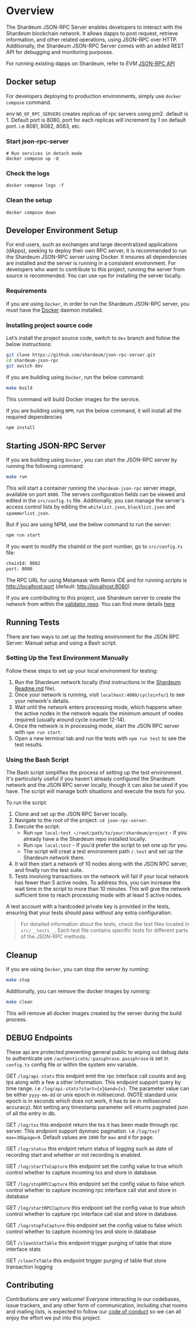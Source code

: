 # Overview

The Shardeum JSON-RPC Server enables developers to interact with the Shardeum blockchain network. It allows dapps to post request, retrieve information, and other related operations, using JSON-RPC over HTTP. Additionally, the Shardeum JSON-RPC Server comes with an added REST API for debugging and monitoring purposes.

For running existing dapps on Shardeum, refer to EVM [JSON-RPC API](https://ethereum.org/en/developers/docs/apis/json-rpc/)

## Docker setup

For developers deploying to production environments, simply use `docker compose` command.

env `NO_OF_RPC_SERVERS` creates replicas of rpc servers using pm2. default is 1. Default port is 8080, port for each replicas will increment by 1 on default port. i.e 8081, 8082, 8083, etc.

### Start json-rpc-server

```shell
# Run services in detach mode
docker compose up -d
```

### Check the logs

```shell
docker compose logs -f
```

### Clean the setup

```shell
docker compose down
```

## Developer Environment Setup

For end users, such as exchanges and large decentralized applications (dApps), seeking to deploy their own RPC server, it is recommended to run the Shardeum JSON-RPC server using Docker. It ensures all dependencies are installed and the server is running in a consistent environment. For developers who want to contribute to this project, running the server from source is recommended. You can use `npm` for installing the server locally.

### Requirements

If you are using `Docker`, in order to run the Shardeum JSON-RPC server, you must have the [Docker](https://docs.docker.com/get-docker/) daemon installed.

### Installing project source code

Let’s install the project source code, switch to `dev` branch and follow the below instructions:

```bash
git clone https://github.com/shardeum/json-rpc-server.git
cd shardeum-json-rpc
git switch dev
```

If you are building using `Docker`, run the below command:

```bash
make build
```

This command will build Docker images for the service.

If you are building using `NPM`, run the below command, it will install all the required dependencies

```bash
npm install
```

## Starting JSON-RPC Server

If you are building using `Docker`, you can start the JSON-RPC server by running the following command:

```bash
make run
```

This will start a container running the `shardeum-json-rpc` server image, available on port `8080`. The servers configuration fields can be viewed and edited in the `src/config.ts` file. Additionally, you can manage the server's access control lists by editing the `whitelist.json`, `blacklist.json` and `spammerlist.json`.

But if you are using NPM, use the below command to run the server:

```bash
npm run start
```

If you want to modify the chainId or the port number, go to `src/config.ts` file:

```bash
chainId: 8082
port: 8080
```

The RPC URL for using Metamask with Remix IDE and for running scripts is <http://localhost:port> (default: <http://localhost:8080>)

If you are contributing to this project, use Shardeum server to create the network from within the [validator repo](https://gitlab.com/shardus/archive/archive-server). You can find more details [here](https://github.com/shardeum/shardeum)

## Running Tests

There are two ways to set up the testing environment for the JSON RPC Server: Manual setup and using a Bash script.

### Setting Up the Test Environment Manually

Follow these steps to set up your local environment for testing:

1. Run the Shardeum network locally (find instructions in the [Shardeum Readme.md](https://github.com/shardeum/shardeum/blob/dev/README.md) file).
2. Once your network is running, visit `localhost:4000/cycleinfo/1` to see your network's details.
3. Wait until the network enters processing mode, which happens when the active nodes in the network equals the minimum amount of nodes required (usually around cycle counter 12-14).
4. Once the network is in processing mode, start the JSON RPC server with `npm run start`.
5. Open a new terminal tab and run the tests with `npm run test` to see the test results.

### Using the Bash Script

The Bash script simplifies the process of setting up the test environment. It's particularly useful if you haven't already configured the Shardeum network and the JSON RPC server locally, though it can also be used if you have. The script will manage both situations and execute the tests for you.

To run the script:

1. Clone and set up the JSON RPC Server locally.
2. Navigate to the root of the project: `cd json-rpc-server`.
3. Execute the script: 
    - Run `npm local:test ~/root/path/to/your/shardeum/project` - If you already have a the Shardeum repo installed locally.
    - Run `npm local:test` - If you'd prefer the script to set one up for you.
    - The script will creat a test environment path `/.test` and set up the Shardeum network there.
4. It will then start a network of 10 nodes along with the JSON RPC server, and finally run the test suite.
5. Tests involving transactions on the network will fail if your local network has fewer than 5 active nodes. 
To address this, you can increase the wait time in the script to more than 10 minutes. 
This will give the network sufficient time to reach processing mode with at least 5 active nodes.

A test account with a hardcoded private key is provided in the tests, ensuring that your tests should pass without any extra configuration.

> For detailed information about the tests, check the test files located in `src/__tests__`. Each test file contains specific tests for different parts of the JSON-RPC methods.

## Cleanup

If you are using `Docker`, you can stop the server by running:

```bash
make stop
```

Additionally, you can remove the docker images by running:

```bash
make clean
```

This will remove all docker images created by the server during the build process.

## DEBUG Endpoints

These api are protected preventing general public to wiping out debug data to authenticate use `/authenticate/:passphrase`. `passphrase` is set in `config.ts` config file or within the system env variable.

GET `/log/api-stats` this endpint emit the rpc interface call counts and avg tps along with a few a other information. This endpoint support query by time range. i.e `/log/api-stats?start={x}&end={x}`. The parameter value can be either `yyyy-mm-dd` or unix epoch in millisecond. (NOTE standard unix epoch is in seconds which does not work, it has to be in millisecond accuracy). Not setting any timestamp parameter will returns paginated json of all the entry in db.

GET `/log/txs` this endpoint return the txs it has been made through rpc server. This endpoint support dynmaic pagination. i.e `/log/txs?max=30&page=9`.
Default values are `1000` for `max` and `0` for page.

GET `/log/status` this endpint return status of logging such as date of recording start and whether or not recording is enabled.

GET `/log/startTxCapture` this endpoint set the config value to true which control whether to capture incoming txs and store in database.

GET `/log/stopRPCCapture` this endpoint set the config value to false which control whether to capture incoming rpc interface call stat and store in database

GET `/log/startRPCCapture` this endpoint set the config value to true which control whether to capture rpc interface call stat and store in database.

GET `/log/stopTxCapture` this endpoint set the config value to false which control whether to capture incoming txs and store in database

GET `/cleanStatTable` this endpoint trigger purging of table that store interface stats

GET `/cleanTxTable` this endpoint trigger purging of table that store transaction logging

## Contributing

Contributions are very welcome! Everyone interacting in our codebases, issue trackers, and any other form of communication, including chat rooms and mailing lists, is expected to follow our [code of conduct](CODE_OF_CONDUCT.md) so we can all enjoy the effort we put into this project.
